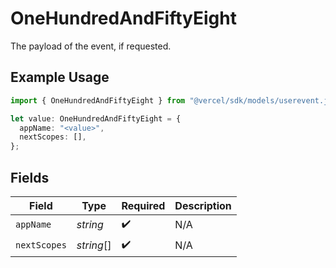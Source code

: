 # OneHundredAndFiftyEight

The payload of the event, if requested.

## Example Usage

```typescript
import { OneHundredAndFiftyEight } from "@vercel/sdk/models/userevent.js";

let value: OneHundredAndFiftyEight = {
  appName: "<value>",
  nextScopes: [],
};
```

## Fields

| Field              | Type               | Required           | Description        |
| ------------------ | ------------------ | ------------------ | ------------------ |
| `appName`          | *string*           | :heavy_check_mark: | N/A                |
| `nextScopes`       | *string*[]         | :heavy_check_mark: | N/A                |